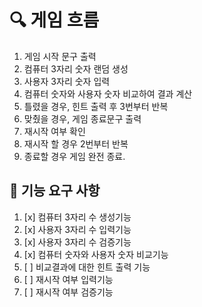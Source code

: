 # 🔍 게임 흐름
1. 게임 시작 문구 출력
2. 컴퓨터 3자리 숫자 랜덤 생성
3. 사용자 3자리 숫자 입력
4. 컴퓨터 숫자와 사용자 숫자 비교하여 결과 계산
5. 틀렸을 경우, 힌트 출력 후 3번부터 반복 
6. 맞췄을 경우, 게임 종료문구 출력
7. 재시작 여부 확인
8. 재시작 할 경우 2번부터 반복
9. 종료할 경우 게임 완전 종료.

## 🚀 기능 요구 사항
1. [x] 컴퓨터 3자리 수 생성기능
2. [x] 사용자 3자리 수 입력기능
3. [x] 사용자 3자리 수 검증기능
4. [x] 컴퓨터 숫자와 사용자 숫자 비교기능
5. [ ] 비교결과에 대한 힌트 출력 기능 
6. [ ] 재시작 여부 입력기능
7. [ ] 재시작 여부 검증기능